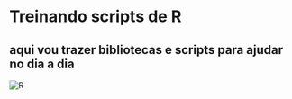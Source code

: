 # Treinando scripts de R

## aqui vou trazer bibliotecas e scripts para ajudar no dia a dia

![R](https://lh3.googleusercontent.com/proxy/ZAmgHPwm-WOmscsODdI7s9tnumOoFshE1WjdzluAaTvCzIOIzUXr8wUxCvvtEylNANcttXPcdz4sdjD29gal6OIrrM-s1Wk)